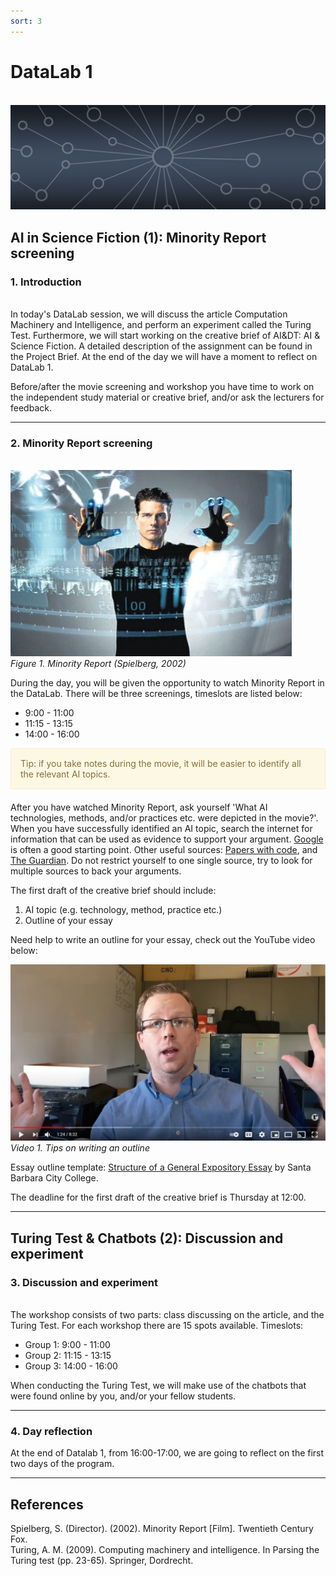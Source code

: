 ```yaml
---
sort: 3
---
```


# __DataLab 1__
\
<img src="./images/datalab_banner.jpg" alt="Books banner" width="600"/>


## __AI in Science Fiction (1): Minority Report screening__

### 1. Introduction
\
In today's DataLab session, we will discuss the article Computation Machinery and Intelligence, and perform an experiment called the Turing Test. Furthermore, we will start working on the creative brief of AI&DT: AI & Science Fiction. A detailed description of the assignment can be found in the Project Brief. At the end of the day we will have a moment to reflect on DataLab 1.

Before/after the movie screening and workshop you have time to work on the independent study material or creative brief, and/or ask the lecturers for
feedback.

***

### 2. Minority Report screening
\
<img src="./images/minority_report.jpg" alt="Book Russell and Norvig" width="450"/> \
*Figure 1. Minority Report (Spielberg, 2002)*

During the day, you will be given the opportunity to watch Minority Report in the DataLab. There will be three screenings, timeslots are listed below:

- 9:00 - 11:00
- 11:15 - 13:15
- 14:00 - 16:00

<div style="padding: 15px; border: 1px solid transparent; border-color: transparent; margin-bottom: 20px; border-radius: 4px; color: #8a6d3b;; background-color: #fcf8e3; border-color: #faebcc;">
Tip: if you take notes during the movie, it will be easier to identify all the relevant AI topics.
</div>   

After you have watched Minority Report, ask yourself 'What AI technologies, methods, and/or practices etc. were depicted in the movie?'. When you have successfully identified an AI topic, search the internet for information that can be used as evidence to support your argument. [Google](https://www.google.com/) is often a good starting point. Other useful sources: [Papers with code](https://paperswithcode.com/), and [The Guardian](https://www.theguardian.com/international). Do not restrict yourself to one single source, try to look for multiple sources to back your arguments.

The first draft of the creative brief should include:

1. AI topic (e.g. technology, method, practice etc.)
2. Outline of your essay

Need help to write an outline for your essay, check out the YouTube video below:

[![Video 1.](./images/outline.jpg)](https://www.youtube.com/watch?v=1t4E7pJbIp "Click on link to open video!")
*Video 1. Tips on writing an outline*

Essay outline template: [Structure of a General Expository Essay](./documents/main_structure-of-a-general-expository-essay-santa-barbara-city-college.pdf) by Santa Barbara City College.

The deadline for the first draft of the creative brief is Thursday at 12:00.

***

## __Turing Test & Chatbots (2): Discussion and experiment__

### 3. Discussion and experiment
\
The workshop consists of two parts: class discussing on the article, and the Turing Test. For each workshop there are 15 spots available. Timeslots:

- Group 1: 9:00 - 11:00
- Group 2: 11:15 - 13:15
- Group 3: 14:00 - 16:00

When conducting the Turing Test, we will make use of the chatbots that were found online by you, and/or your fellow students.

***

### 4. Day reflection

At the end of Datalab 1, from 16:00-17:00, we are going to reflect on the first two days of the program.

***

## __References__

Spielberg, S. (Director). (2002). Minority Report [Film]. Twentieth Century Fox.  
Turing, A. M. (2009). Computing machinery and intelligence. In Parsing the Turing test (pp. 23-65). Springer, Dordrecht.
